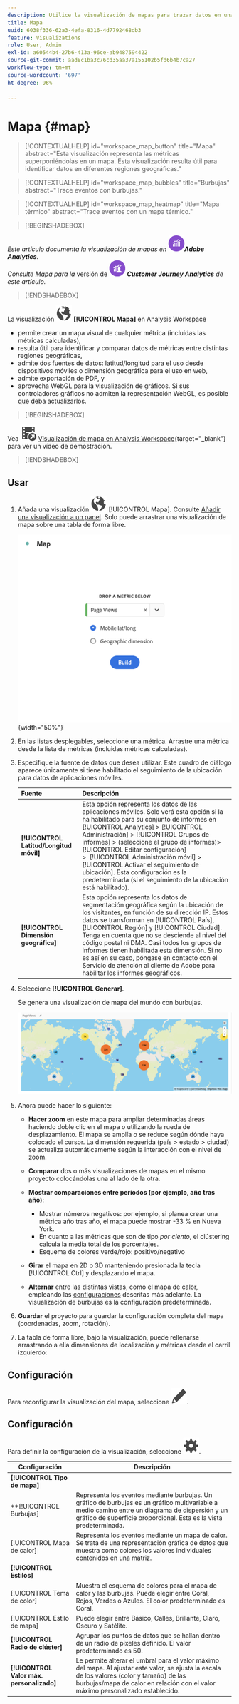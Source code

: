 ```yaml
---
description: Utilice la visualización de mapas para trazar datos en una visualización de mapa geográfico.
title: Mapa
uuid: 6038f336-62a3-4efa-8316-4d7792468db3
feature: Visualizations
role: User, Admin
exl-id: a60544b4-27b6-413a-96ce-ab9487594422
source-git-commit: aad8c1ba3c76cd35aa37a155102b5fd6b4b7ca27
workflow-type: tm+mt
source-wordcount: '697'
ht-degree: 96%

---
```


# Mapa {#map}

<!-- markdownlint-disable MD034 -->

<!-- markdownlint-disable MD034 -->

>[!CONTEXTUALHELP]
>id="workspace_map_button"
>title="Mapa"
>abstract="Esta visualización representa las métricas superponiéndolas en un mapa. Esta visualización resulta útil para identificar datos en diferentes regiones geográficas."

<!-- markdownlint-enable MD034 -->

<!-- markdownlint-disable MD034 -->

>[!CONTEXTUALHELP]
>id="workspace_map_bubbles"
>title="Burbujas"
>abstract="Trace eventos con burbujas."

<!-- markdownlint-enable MD034 -->

<!-- markdownlint-disable MD034 -->

>[!CONTEXTUALHELP]
>id="workspace_map_heatmap"
>title="Mapa térmico"
>abstract="Trace eventos con un mapa térmico."

<!-- markdownlint-enable MD034 -->


>[!BEGINSHADEBOX]

_Este artículo documenta la visualización de mapas en_ ![Adobe Analytics](/help/assets/icons/AdobeAnalytics.svg) _&#x200B;**Adobe Analytics**._<br/>_Consulte [Mapa](https://experienceleague.adobe.com/es/docs/analytics-platform/using/cja-workspace/visualizations/map) para la_ versión de ![CustomerJourneyAnalytics](/help/assets/icons/CustomerJourneyAnalytics.svg) _&#x200B;**Customer Journey Analytics** de este artículo._

>[!ENDSHADEBOX]



La visualización ![Globo](/help/assets/icons/Globe.svg) **[!UICONTROL Mapa]** en Analysis Workspace

* permite crear un mapa visual de cualquier métrica (incluidas las métricas calculadas),
* resulta útil para identificar y comparar datos de métricas entre distintas regiones geográficas,
* admite dos fuentes de datos: latitud/longitud para el uso desde dispositivos móviles o dimensión geográfica para el uso en web,
* admite exportación de PDF, y
* aprovecha WebGL para la visualización de gráficos. Si sus controladores gráficos no admiten la representación WebGL, es posible que deba actualizarlos.


>[!BEGINSHADEBOX]

Vea ![VideoCheckedOut](/help/assets/icons/VideoCheckedOut.svg) [Visualización de mapa en Analysis Workspace](https://video.tv.adobe.com/v/41506/?quality=12&captions=spa){target="_blank"} para ver un vídeo de demostración.

>[!ENDSHADEBOX]


## Usar

1. Añada una visualización ![Mapa](/help/assets/icons/Globe.svg) [!UICONTROL Mapa]. Consulte [Añadir una visualización a un panel](freeform-analysis-visualizations.md#add-visualizations-to-a-panel). Solo puede arrastrar una visualización de mapa sobre una tabla de forma libre.

   ![Configuración de mapa](assets/map-configuration.png){width="50%"}

1. En las listas desplegables, seleccione una métrica. Arrastre una métrica desde la lista de métricas (incluidas métricas calculadas).
1. Especifique la fuente de datos que desea utilizar. Este cuadro de diálogo aparece únicamente si tiene habilitado el seguimiento de la ubicación para datos de aplicaciones móviles.

   | Fuente | Descripción |
   | --- | --- |
   | **[!UICONTROL Latitud/Longitud móvil]** | Esta opción representa los datos de las aplicaciones móviles. Solo verá esta opción si la ha habilitado para su conjunto de informes en [!UICONTROL Analytics] > [!UICONTROL Administración] > [!UICONTROL Grupos de informes] > (seleccione el grupo de informes)> [!UICONTROL Editar configuración] >  [!UICONTROL Administración móvil] > [!UICONTROL Activar el seguimiento de ubicación]. Esta configuración es la predeterminada (si el seguimiento de la ubicación está habilitado). |
   | **[!UICONTROL Dimensión geográfica]** | Esta opción representa los datos de segmentación geográfica según la ubicación de los visitantes, en función de su dirección IP. Estos datos se transforman en [!UICONTROL País], [!UICONTROL Región] y [!UICONTROL Ciudad]. Tenga en cuenta que no se desciende al nivel del código postal ni DMA. Casi todos los grupos de informes tienen habilitada esta dimensión. Si no es así en su caso, póngase en contacto con el Servicio de atención al cliente de Adobe para habilitar los informes geográficos. |

1. Seleccione **[!UICONTROL Generar]**.

   Se genera una visualización de mapa del mundo con burbujas.

   ![](assets/bubble-world-view.png)

1. Ahora puede hacer lo siguiente:

   * **Hacer zoom** en este mapa para ampliar determinadas áreas haciendo doble clic en el mapa o utilizando la rueda de desplazamiento. El mapa se amplía o se reduce según dónde haya colocado el cursor. La dimensión requerida (país > estado > ciudad) se actualiza automáticamente según la interacción con el nivel de zoom.
   * **Comparar** dos o más visualizaciones de mapas en el mismo proyecto colocándolas una al lado de la otra.
   * **Mostrar comparaciones entre períodos (por ejemplo, año tras año)**:

      * Mostrar números negativos: por ejemplo, si planea crear una métrica año tras año, el mapa puede mostrar -33 % en Nueva York.
      * En cuanto a las métricas que son de tipo *por ciento*, el clústering calcula la media total de los porcentajes.
      * Esquema de colores verde/rojo: positivo/negativo

   * **Girar** el mapa en 2D o 3D manteniendo presionada la tecla [!UICONTROL Ctrl] y desplazando el mapa.

   * **Alternar** entre las distintas vistas, como el mapa de calor, empleando las [configuraciones](/help/analyze/analysis-workspace/visualizations/map-visualization.md#section_5F89C620A6AA42BC8E0955478B3A427E) descritas más adelante. La visualización de burbujas es la configuración predeterminada.

1. **Guardar** el proyecto para guardar la configuración completa del mapa (coordenadas, zoom, rotación).
1. La tabla de forma libre, bajo la visualización, puede rellenarse arrastrando a ella dimensiones de localización y métricas desde el carril izquierdo:



## Configuración

Para reconfigurar la visualización del mapa, seleccione ![Editar](/help/assets/icons/Edit.svg).


## Configuración

Para definir la configuración de la visualización, seleccione ![Configuración](/help/assets/icons/Setting.svg).

| Configuración | Descripción |
|--- |--- |
| **[!UICONTROL Tipo de mapa]** | |
| **[!UICONTROL Burbujas] | Representa los eventos mediante burbujas. Un gráfico de burbujas es un gráfico multivariable a medio camino entre un diagrama de dispersión y un gráfico de superficie proporcional. Esta es la vista predeterminada. |
| [!UICONTROL Mapa de calor] | Representa los eventos mediante un mapa de calor. Se trata de una representación gráfica de datos que muestra como colores los valores individuales contenidos en una matriz. |
| **[!UICONTROL Estilos]** | |
| [!UICONTROL Tema de color] | Muestra el esquema de colores para el mapa de calor y las burbujas. Puede elegir entre Coral, Rojos, Verdes o Azules. El color predeterminado es Coral. |
| [!UICONTROL Estilo de mapa] | Puede elegir entre Básico, Calles, Brillante, Claro, Oscuro y Satélite. |
| **[!UICONTROL Radio de clúster]** | Agrupar los puntos de datos que se hallan dentro de un radio de píxeles definido. El valor predeterminado es 50. |
| **[!UICONTROL Valor máx. personalizado]** | Le permite alterar el umbral para el valor máximo del mapa. Al ajustar este valor, se ajusta la escala de los valores (color y tamaño) de las burbujas/mapa de calor en relación con el valor máximo personalizado establecido. |

<!--
## Build a time-parting heatmap

Here is a video on the topic:

>[!VIDEO](https://video.tv.adobe.com/v/35172/?quality=12&captions=spa)

-->

